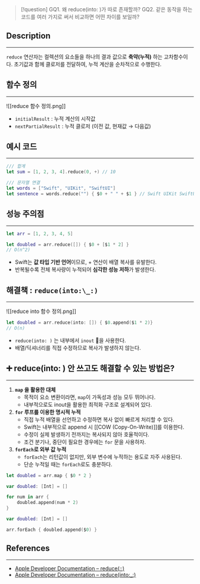 >[!question]
>GQ1. 왜 reduce(into: )가 따로 존재할까?
>GQ2. 같은 동작을 하는 코드를 여러 가지로 써서 비교하면 어떤 차이를 보일까?

## Description
---
`reduce` 연산자는 컬렉션의 요소들을 하나의 결과 값으로 **축약(누적)** 하는 고차함수이다. 초기값과 함께 클로저를 전달하여, 누적 계산을 순차적으로 수행한다.


## 함수 정의
---
![[reduce 함수 정의.png]]

*  `initialResult` : 누적 계산의 시작값
* `nextPartialResult` : 누적 클로저 (이전 값, 현재값 → 다음값)


## 예시 코드
---
```Swift
/// 합계
let sum = [1, 2, 3, 4].reduce(0, +) // 10

/// 문자열 연결
let words = ["Swift", "UIKit", "SwiftUI"]
let sentence = words.reduce("") { $0 + " " + $1 } // Swift UIKit SwiftUI
```


## 성능 주의점
---
```Swift
let arr = [1, 2, 3, 4, 5]

let doubled = arr.reduce([]) { $0 + [$1 * 2] } 
// O(n^2)
```

* Swift는 **값 타입 기반 언어**이므로, + 연산이 배열 복사를 유발한다.
* 반복될수록 전체 복사량이 누적되어 **심각한 성능 저하**가 발생한다.


## 해결책 : `reduce(into:\_:)`
---
![[reduce into 함수 정의.png]]

```Swift
let doubled = arr.reduce(into: []) { $0.append($1 * 2)}
// O(n)
```

* `reduce(into: )` 는 내부에서 `inout` 을 사용한다.
* 배열/딕셔너리를 직접 수정하므로 복사가 발생하지 않는다.


## ➕ reduce(into: ) 안 쓰고도 해결할 수 있는 방법은?
---
1. **`map` 을 활용한 대체**
	* 목적이 요소 변환이라면, `map`이 가독성과 성능 모두 뛰어나다.
	* 내부적으로도 inout을 활용한 최적화 구조로 설계되어 있다.
2. **`for` 루프를 이용한 명시적 누적**
	* 직접 누적 배열을 선언하고 수정하면 복사 없이 빠르게 처리할 수 있다.
	* Swift는 내부적으로 append 시 [[COW (Copy-On-Write)]]를 이용한다.
	* 수정이 실제 발생하기 전까지는 복사되지 않아 호율적이다.
	* 조건 분기나, 중단이 필요한 경우에는 `for` 문을 사용하자.
3. **`forEach`로 외부 값 누적**
	* `forEach`는 리턴값이 없지만, 외부 변수에 누적하는 용도로 자주 사용된다.
	* 단순 누적일 때는 `forEach`로도 충분하다.

```Swift
let doubled = arr.map { $0 * 2 }
```

```Swift
var doubled: [Int] = []

for num in arr {
	doubled.append(num * 2)
}
```

```Swift
var doubled: [Int] = []

arr.forEach { doubled.append($0) }
```

## References
---
* [Apple Developer Documentation – reduce(_:_:)](https://developer.apple.com/documentation/swift/sequence/reduce\(_:_:\))
* [Apple Developer Documentation – reduce(into:_:)](https://developer.apple.com/documentation/swift/sequence/reduce\(into:_:\))
